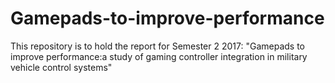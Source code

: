 # Gamepads-to-improve-performance
This repository is to hold the report for Semester 2 2017: 
"Gamepads to improve performance:a study of gaming controller
integration in military vehicle control systems"
